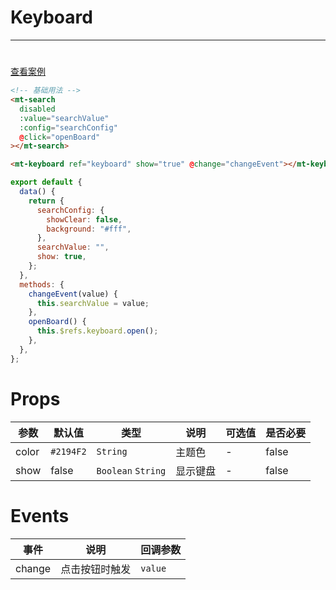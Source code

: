 # Keyboard

---

#

[查看案例](https://env-00jxgns8zjjt-static.normal.cloudstatic.cn/index.html#/pages/base/keyboard)

```html
<!-- 基础用法 -->
<mt-search
  disabled
  :value="searchValue"
  :config="searchConfig"
  @click="openBoard"
></mt-search>

<mt-keyboard ref="keyboard" show="true" @change="changeEvent"></mt-keyboard>
```

```javascript
export default {
  data() {
    return {
      searchConfig: {
        showClear: false,
        background: "#fff",
      },
      searchValue: "",
      show: true,
    };
  },
  methods: {
    changeEvent(value) {
      this.searchValue = value;
    },
    openBoard() {
      this.$refs.keyboard.open();
    },
  },
};
```

# Props

| 参数  | 默认值    | 类型               | 说明     | 可选值 | 是否必要 |
| ----- | --------- | ------------------ | -------- | ------ | -------- |
| color | `#2194F2` | `String`           | 主题色   | -      | false    |
| show  | false     | `Boolean` `String` | 显示键盘 | -      | false    |

# Events

| 事件   | 说明           | 回调参数 |
| ------ | -------------- | -------- |
| change | 点击按钮时触发 | `value`  |
